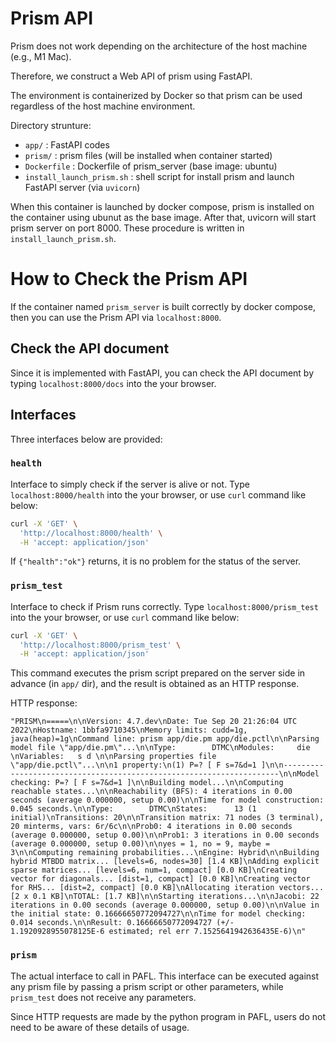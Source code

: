 Prism API
====
Prism does not work depending on the architecture of the host machine (e.g., M1 Mac). 

Therefore, we construct a Web API of prism using FastAPI.

The environment is containerized by Docker so that prism can be used regardless of the host machine environment.

Directory strunture:
- `app/` : FastAPI codes
- `prism/` : prism files (will be installed when container started)
- `Dockerfile` : Dockerfile of prism_server (base image: ubuntu)
- `install_launch_prism.sh` : shell script for install prism and launch FastAPI server (via `uvicorn`)

When this container is launched by docker compose, prism is installed on the container using ubunut as the base image.
After that, uvicorn will start prism server on port 8000.
These procedure is written in `install_launch_prism.sh`.

# How to Check the Prism API
If the container named `prism_server` is built correctly by docker compose, then you can use the Prism API via `localhost:8000`.

## Check the API document
Since it is implemented with FastAPI, you can check the API document by typing `localhost:8000/docs` into the your browser.

## Interfaces
Three interfaces below are provided:
### **`health`**
Interface to simply check if the server is alive or not.
Type `localhost:8000/health` into the your browser, or use `curl` command like below:
```bash
curl -X 'GET' \
  'http://localhost:8000/health' \
  -H 'accept: application/json'
```
If `{"health":"ok"}` returns, it is no problem for the status of the server.

### **`prism_test`**
Interface to check if Prism runs correctly.
Type `localhost:8000/prism_test` into the your browser, or use `curl` command like below:
```bash
curl -X 'GET' \
  'http://localhost:8000/prism_test' \
  -H 'accept: application/json'
```
This command executes the prism script prepared on the server side in advance (in `app/` dir), and the result is obtained as an HTTP response.

HTTP response:
```
"PRISM\n=====\n\nVersion: 4.7.dev\nDate: Tue Sep 20 21:26:04 UTC 2022\nHostname: 1bbfa9710345\nMemory limits: cudd=1g, java(heap)=1g\nCommand line: prism app/die.pm app/die.pctl\n\nParsing model file \"app/die.pm\"...\n\nType:        DTMC\nModules:     die \nVariables:   s d \n\nParsing properties file \"app/die.pctl\"...\n\n1 property:\n(1) P=? [ F s=7&d=1 ]\n\n---------------------------------------------------------------------\n\nModel checking: P=? [ F s=7&d=1 ]\n\nBuilding model...\n\nComputing reachable states...\n\nReachability (BFS): 4 iterations in 0.00 seconds (average 0.000000, setup 0.00)\n\nTime for model construction: 0.045 seconds.\n\nType:        DTMC\nStates:      13 (1 initial)\nTransitions: 20\n\nTransition matrix: 71 nodes (3 terminal), 20 minterms, vars: 6r/6c\n\nProb0: 4 iterations in 0.00 seconds (average 0.000000, setup 0.00)\n\nProb1: 3 iterations in 0.00 seconds (average 0.000000, setup 0.00)\n\nyes = 1, no = 9, maybe = 3\n\nComputing remaining probabilities...\nEngine: Hybrid\n\nBuilding hybrid MTBDD matrix... [levels=6, nodes=30] [1.4 KB]\nAdding explicit sparse matrices... [levels=6, num=1, compact] [0.0 KB]\nCreating vector for diagonals... [dist=1, compact] [0.0 KB]\nCreating vector for RHS... [dist=2, compact] [0.0 KB]\nAllocating iteration vectors... [2 x 0.1 KB]\nTOTAL: [1.7 KB]\n\nStarting iterations...\n\nJacobi: 22 iterations in 0.00 seconds (average 0.000000, setup 0.00)\n\nValue in the initial state: 0.16666650772094727\n\nTime for model checking: 0.014 seconds.\n\nResult: 0.16666650772094727 (+/- 1.1920928955078125E-6 estimated; rel err 7.1525641942636435E-6)\n"
```

### **`prism`**
The actual interface to call in PAFL.
This interface can be executed against any prism file by passing a prism script or other parameters, while `prism_test` does not receive any parameters.

Since HTTP requests are made by the python program in PAFL, users do not need to be aware of these details of usage.